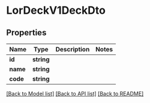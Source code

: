 # LorDeckV1DeckDto

## Properties
Name | Type | Description | Notes
------------ | ------------- | ------------- | -------------
**id** | **string** |  | 
**name** | **string** |  | 
**code** | **string** |  | 

[[Back to Model list]](../README.md#documentation-for-models) [[Back to API list]](../README.md#documentation-for-api-endpoints) [[Back to README]](../README.md)


